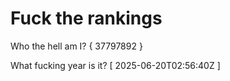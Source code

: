 # Fuck the rankings

Who the hell am I?
{ 37797892 }

What fucking year is it?
[ 2025-06-20T02:56:40Z ]
